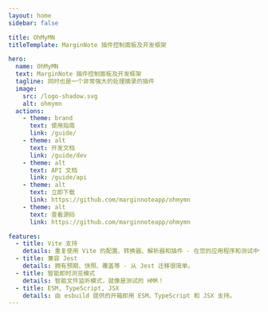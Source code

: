 ```yaml
---
layout: home
sidebar: false

title: OhMyMN
titleTemplate: MarginNote 插件控制面板及开发框架

hero:
  name: OhMyMN
  text: MarginNote 插件控制面板及开发框架
  tagline: 同时也是一个非常强大的处理摘录的插件
  image:
    src: /logo-shadow.svg
    alt: ohmymn
  actions:
    - theme: brand
      text: 使用指南
      link: /guide/
    - theme: alt
      text: 开发文档
      link: /guide/dev
    - theme: alt
      text: API 文档
      link: /guide/api
    - theme: alt
      text: 立即下载
      link: https://github.com/marginnoteapp/ohmymn
    - theme: alt
      text: 查看源码
      link: https://github.com/marginnoteapp/ohmymn

features:
  - title: Vite 支持
    details: 重复使用 Vite 的配置、转换器、解析器和插件 - 在您的应用程序和测试中保持一致。
  - title: 兼容 Jest
    details: 拥有预期、快照、覆盖等 - 从 Jest 迁移很简单。
  - title: 智能即时浏览模式
    details: 智能文件监听模式，就像是测试的 HMR！
  - title: ESM, TypeScript, JSX
    details: 由 esbuild 提供的开箱即用 ESM、TypeScript 和 JSX 支持。
---
```

